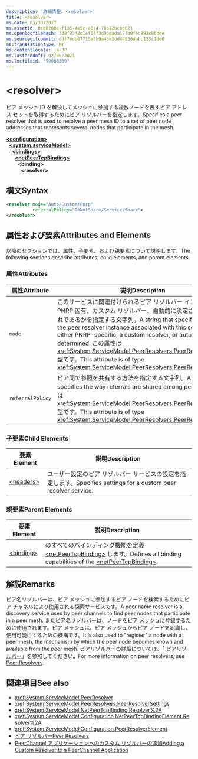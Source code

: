 ```yaml
---
description: '詳細情報: <resolver>'
title: <resolver>
ms.date: 03/30/2017
ms.assetid: 0c00200c-f135-4e5c-a024-76b72bcbc021
ms.openlocfilehash: 338f9342d1ef14f3d96dada17fb9f6d893c86bee
ms.sourcegitcommit: ddf7edb67715a5b9a45e3dd44536dabc153c1de0
ms.translationtype: MT
ms.contentlocale: ja-JP
ms.lasthandoff: 02/06/2021
ms.locfileid: "99683360"
---
```

# \<resolver>

<span data-ttu-id="28381-102">ピア メッシュ ID を解決してメッシュに参加する複数ノードを表すピア アドレス セットを取得するためにピア リゾルバーを指定します。</span><span class="sxs-lookup"><span data-stu-id="28381-102">Specifies a peer resolver that is used to resolve a peer mesh ID to a set of peer node addresses that represents several nodes that participate in the mesh.</span></span>  
  
[**\<configuration>**](../configuration-element.md)\
&nbsp;&nbsp;[**\<system.serviceModel>**](system-servicemodel.md)\
&nbsp;&nbsp;&nbsp;&nbsp;[**\<bindings>**](bindings.md)\
&nbsp;&nbsp;&nbsp;&nbsp;&nbsp;&nbsp;[**\<netPeerTcpBinding>**](netpeertcpbinding.md)\
&nbsp;&nbsp;&nbsp;&nbsp;&nbsp;&nbsp;&nbsp;&nbsp;**\<binding>**\
&nbsp;&nbsp;&nbsp;&nbsp;&nbsp;&nbsp;&nbsp;&nbsp;&nbsp;&nbsp;**\<resolver>**  
  
## <a name="syntax"></a><span data-ttu-id="28381-103">構文</span><span class="sxs-lookup"><span data-stu-id="28381-103">Syntax</span></span>  
  
```xml  
<resolver mode="Auto/Custom/Pnrp"
          referralPolicy="DoNotShare/Service/Share">
</resolver>
```  
  
## <a name="attributes-and-elements"></a><span data-ttu-id="28381-104">属性および要素</span><span class="sxs-lookup"><span data-stu-id="28381-104">Attributes and Elements</span></span>  

 <span data-ttu-id="28381-105">以降のセクションでは、属性、子要素、および親要素について説明します。</span><span class="sxs-lookup"><span data-stu-id="28381-105">The following sections describe attributes, child elements, and parent elements.</span></span>  
  
### <a name="attributes"></a><span data-ttu-id="28381-106">属性</span><span class="sxs-lookup"><span data-stu-id="28381-106">Attributes</span></span>  
  
|<span data-ttu-id="28381-107">属性</span><span class="sxs-lookup"><span data-stu-id="28381-107">Attribute</span></span>|<span data-ttu-id="28381-108">説明</span><span class="sxs-lookup"><span data-stu-id="28381-108">Description</span></span>|  
|---------------|-----------------|  
|`mode`|<span data-ttu-id="28381-109">このサービスに関連付けられるピア リゾルバー インスタンスが PNRP 固有、カスタム リゾルバー、自動的に決定されるのいずれであるかを指定する文字列。</span><span class="sxs-lookup"><span data-stu-id="28381-109">A string that specifies whether the peer resolver instance associated with this service is either PNRP-specific, a custom resolver, or automatically determined.</span></span> <span data-ttu-id="28381-110">この属性は <xref:System.ServiceModel.PeerResolvers.PeerResolverMode> 型です。</span><span class="sxs-lookup"><span data-stu-id="28381-110">This attribute is of type <xref:System.ServiceModel.PeerResolvers.PeerResolverMode>.</span></span>|  
|`referralPolicy`|<span data-ttu-id="28381-111">ピア間で参照を共有する方法を指定する文字列。</span><span class="sxs-lookup"><span data-stu-id="28381-111">A string that specifies the way referrals are shared among peers.</span></span> <span data-ttu-id="28381-112">この属性は <xref:System.ServiceModel.PeerResolvers.PeerReferralPolicy> 型です。</span><span class="sxs-lookup"><span data-stu-id="28381-112">This attribute is of type <xref:System.ServiceModel.PeerResolvers.PeerReferralPolicy>.</span></span>|  
  
### <a name="child-elements"></a><span data-ttu-id="28381-113">子要素</span><span class="sxs-lookup"><span data-stu-id="28381-113">Child Elements</span></span>  
  
|<span data-ttu-id="28381-114">要素</span><span class="sxs-lookup"><span data-stu-id="28381-114">Element</span></span>|<span data-ttu-id="28381-115">説明</span><span class="sxs-lookup"><span data-stu-id="28381-115">Description</span></span>|  
|-------------|-----------------|  
|[\<headers>](headers.md)|<span data-ttu-id="28381-116">ユーザー設定のピア リゾルバー サービスの設定を指定します。</span><span class="sxs-lookup"><span data-stu-id="28381-116">Specifies settings for a custom peer resolver service.</span></span>|  
  
### <a name="parent-elements"></a><span data-ttu-id="28381-117">親要素</span><span class="sxs-lookup"><span data-stu-id="28381-117">Parent Elements</span></span>  
  
|<span data-ttu-id="28381-118">要素</span><span class="sxs-lookup"><span data-stu-id="28381-118">Element</span></span>|<span data-ttu-id="28381-119">説明</span><span class="sxs-lookup"><span data-stu-id="28381-119">Description</span></span>|  
|-------------|-----------------|  
|[\<binding>](bindings.md)|<span data-ttu-id="28381-120">のすべてのバインディング機能を定義 [\<netPeerTcpBinding>](netpeertcpbinding.md) します。</span><span class="sxs-lookup"><span data-stu-id="28381-120">Defines all binding capabilities of the [\<netPeerTcpBinding>](netpeertcpbinding.md).</span></span>|  
  
## <a name="remarks"></a><span data-ttu-id="28381-121">解説</span><span class="sxs-lookup"><span data-stu-id="28381-121">Remarks</span></span>  

 <span data-ttu-id="28381-122">ピア名リゾルバーは、ピア メッシュに参加するピア ノードを検索するためにピア チャネルにより使用される探索サービスです。</span><span class="sxs-lookup"><span data-stu-id="28381-122">A peer name resolver is a discovery service used by peer channels to find peer nodes that participate in a peer mesh.</span></span> <span data-ttu-id="28381-123">またピア名リゾルバーは、ノードをピア メッシュに登録するために使用されます。ピア メッシュは、ピア メッシュからピア ノードを認識し、使用可能にするための機構です。</span><span class="sxs-lookup"><span data-stu-id="28381-123">It is also used to "register" a node with a peer mesh, the mechanism by which the peer node becomes known and available from the peer mesh.</span></span> <span data-ttu-id="28381-124">ピアリゾルバーの詳細については、「 [ピアリゾルバー](../../../wcf/feature-details/peer-resolvers.md)」を参照してください。</span><span class="sxs-lookup"><span data-stu-id="28381-124">For more information on peer resolvers, see [Peer Resolvers](../../../wcf/feature-details/peer-resolvers.md).</span></span>  
  
## <a name="see-also"></a><span data-ttu-id="28381-125">関連項目</span><span class="sxs-lookup"><span data-stu-id="28381-125">See also</span></span>

- <xref:System.ServiceModel.PeerResolver>
- <xref:System.ServiceModel.PeerResolvers.PeerResolverSettings>
- <xref:System.ServiceModel.NetPeerTcpBinding.Resolver%2A>
- <xref:System.ServiceModel.Configuration.NetPeerTcpBindingElement.Resolver%2A>
- <xref:System.ServiceModel.Configuration.PeerResolverElement>
- [<span data-ttu-id="28381-126">ピア リゾルバー</span><span class="sxs-lookup"><span data-stu-id="28381-126">Peer Resolvers</span></span>](../../../wcf/feature-details/peer-resolvers.md)
- <span data-ttu-id="28381-127">[PeerChannel アプリケーションへのカスタム リゾルバーの追加](/previous-versions/ms730105(v=vs.90))</span><span class="sxs-lookup"><span data-stu-id="28381-127">[Adding a Custom Resolver to a PeerChannel Application](/previous-versions/ms730105(v=vs.90))</span></span>
